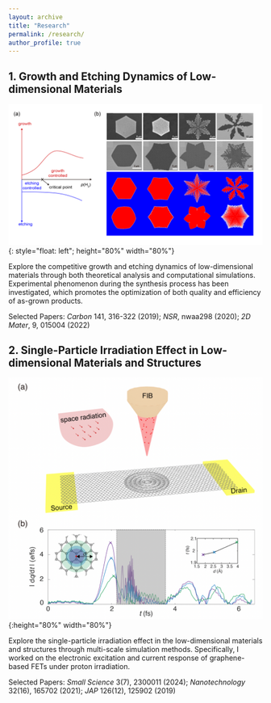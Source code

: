 ```yaml
---
layout: archive
title: "Research"
permalink: /research/
author_profile: true
---
```


## 1. Growth and Etching Dynamics of Low-dimensional Materials

![Competitive growth and etching dynamics of graphene](/images/growth.png "Phase-field modeling"){: style="float: left"; height="80%" width="80%"}
<!-- <div align="left">
  < img src="/images/growth.png" width="600" height="200">
</div> -->

Explore the competitive growth and etching dynamics of low-dimensional materials through both theoretical analysis and computational simulations. Experimental phenomenon during the synthesis process has been investigated, which promotes the optimization of both quality and efficiency of as-grown products.

Selected Papers: *Carbon* 141, 316-322 (2019); _NSR_, nwaa298 (2020); _2D Mater_, 9, 015004 (2022)


## 2. Single-Particle Irradiation Effect in Low-dimensional Materials and Structures


![Charge/energy exchange and deposition effect in graphene](/images/radiation.png "Real-time time-depndent density functional theory simulation"){:height="80%" width="80%"}
<!-- <p align="center" width="100%">
    < img width="33%" src="/images/growth.png"> 
</p > -->

Explore the single-particle irradiation effect in the low-dimensional materials and structures through multi-scale simulation methods. Specifically, I worked on the electronic excitation and current response of graphene-based FETs under proton irradiation.

Selected Papers: *Small Science* 3(7), 2300011 (2024); *Nanotechnology* 32(16), 165702 (2021); *JAP* 126(12), 125902 (2019)